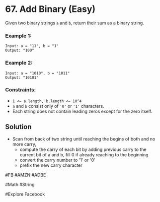 # 67. Add Binary (Easy)

Given two binary strings `a` and `b`, return their sum as a binary string.

### Example 1:

```
Input: a = "11", b = "1"
Output: "100"
```

### Example 2:

```
Input: a = "1010", b = "1011"
Output: "10101"
```

### Constraints:

- `1 <= a.length, b.length <= 10^4`
- `a` and `b` consist only of `'0'` or `'1'` characters.
- Each string does not contain leading zeros except for the zero itself.

## Solution

- Scan from back of two string until reaching the begins of both and no more carry,
  - compute the carry of each bit by adding previous carry to the current bit of a and b, fill 0 if already reaching to the beginning
  - convert the carry number to '1' or '0'
  - prefix the new carry character

#FB #AMZN #ADBE

#Math #String

#Explore Facebook
